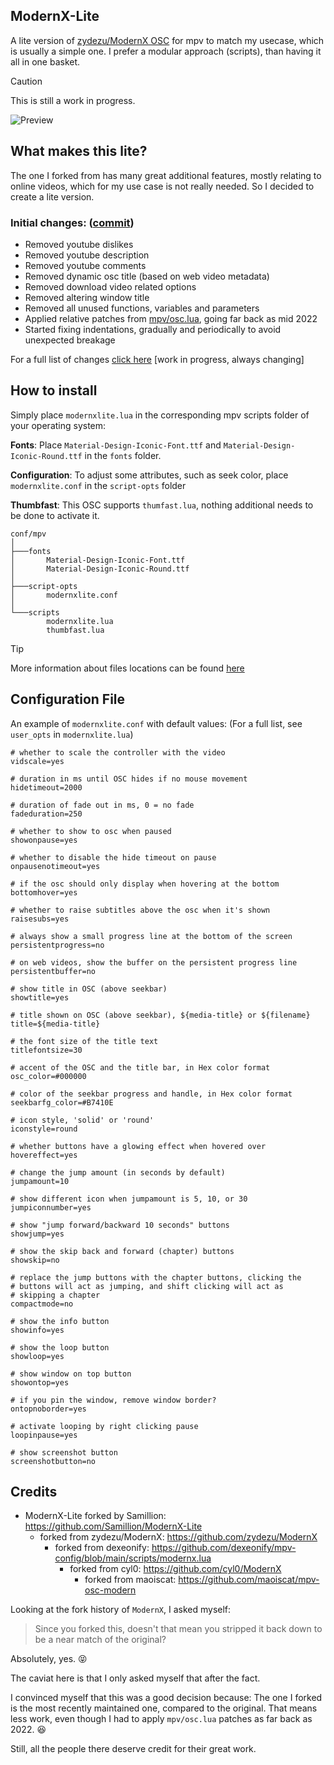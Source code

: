 ## ModernX-Lite
A lite version of [zydezu/ModernX OSC](https://github.com/zydezu/ModernX) for mpv to match my usecase, which is usually a simple one. I prefer a modular approach (scripts), than having it all in one basket.

> [!CAUTION]
> This is still a work in progress.

![Preview](https://github.com/user-attachments/assets/f43d4c34-2746-40f8-9068-3cbea538a0bd)

## What makes this lite?
The one I forked from has many great additional features, mostly relating to online videos, which for my use case is not really needed. So I decided to create a lite version.

### Initial changes: ([commit](https://github.com/Samillion/ModernX-Lite/commit/1fd04350069c20f0b1faa568e97c51b3e2907795))
- Removed youtube dislikes
- Removed youtube description
- Removed youtube comments
- Removed dynamic osc title (based on web video metadata)
- Removed download video related options
- Removed altering window title
- Removed all unused functions, variables and parameters
- Applied relative patches from [mpv/osc.lua](https://github.com/mpv-player/mpv/blob/master/player/lua/osc.lua), going far back as mid 2022
- Started fixing indentations, gradually and periodically to avoid unexpected breakage

For a full list of changes [click here](https://github.com/Samillion/ModernX-Lite/commits/main/modernxlite.lua) [work in progress, always changing]

## How to install
Simply place `modernxlite.lua` in the corresponding mpv scripts folder of your operating system:

**Fonts**: Place `Material-Design-Iconic-Font.ttf` and `Material-Design-Iconic-Round.ttf` in the `fonts` folder.

**Configuration**: To adjust some attributes, such as seek color, place `modernxlite.conf` in the `script-opts` folder

**Thumbfast**: This OSC supports `thumfast.lua`, nothing additional needs to be done to activate it.

```
conf/mpv
│
├───fonts
│       Material-Design-Iconic-Font.ttf
│       Material-Design-Iconic-Round.ttf
│
├───script-opts
│       modernxlite.conf
│
└───scripts
        modernxlite.lua
        thumbfast.lua
```

> [!TIP]
> More information about files locations can be found  [here](https://mpv.io/manual/master/#files)

## Configuration File
An example of `modernxlite.conf` with default values: (For a full list, see `user_opts` in `modernxlite.lua`)

```properties
# whether to scale the controller with the video
vidscale=yes

# duration in ms until OSC hides if no mouse movement
hidetimeout=2000

# duration of fade out in ms, 0 = no fade
fadeduration=250

# whether to show to osc when paused
showonpause=yes

# whether to disable the hide timeout on pause
onpausenotimeout=yes

# if the osc should only display when hovering at the bottom
bottomhover=yes

# whether to raise subtitles above the osc when it's shown
raisesubs=yes

# always show a small progress line at the bottom of the screen
persistentprogress=no

# on web videos, show the buffer on the persistent progress line
persistentbuffer=no

# show title in OSC (above seekbar)
showtitle=yes

# title shown on OSC (above seekbar), ${media-title} or ${filename}
title=${media-title}

# the font size of the title text
titlefontsize=30

# accent of the OSC and the title bar, in Hex color format
osc_color=#000000

# color of the seekbar progress and handle, in Hex color format
seekbarfg_color=#B7410E

# icon style, 'solid' or 'round'
iconstyle=round

# whether buttons have a glowing effect when hovered over
hovereffect=yes

# change the jump amount (in seconds by default)
jumpamount=10

# show different icon when jumpamount is 5, 10, or 30
jumpiconnumber=yes

# show "jump forward/backward 10 seconds" buttons 
showjump=yes

# show the skip back and forward (chapter) buttons
showskip=no

# replace the jump buttons with the chapter buttons, clicking the
# buttons will act as jumping, and shift clicking will act as
# skipping a chapter
compactmode=no

# show the info button
showinfo=yes

# show the loop button
showloop=yes

# show window on top button
showontop=yes

# if you pin the window, remove window border?
ontopnoborder=yes

# activate looping by right clicking pause
loopinpause=yes

# show screenshot button
screenshotbutton=no
```

## Credits
- ModernX-Lite forked by Samillion: https://github.com/Samillion/ModernX-Lite
	- forked from zydezu/ModernX: https://github.com/zydezu/ModernX
		- forked from dexeonify: https://github.com/dexeonify/mpv-config/blob/main/scripts/modernx.lua
			- forked from cyl0: https://github.com/cyl0/ModernX
				- forked from maoiscat: https://github.com/maoiscat/mpv-osc-modern

Looking at the fork history of `ModernX`, I asked myself:
> Since you forked this, doesn't that mean you stripped it back down to be a near match of the original?

Absolutely, yes. :stuck_out_tongue_closed_eyes:

The caviat here is that I only asked myself that after the fact.

I convinced myself that this was a good decision because: The one I forked is the most recently maintained one, compared to the original. That means less work, even though I had to apply `mpv/osc.lua` patches as far back as 2022. :satisfied:

Still, all the people there deserve credit for their great work.
